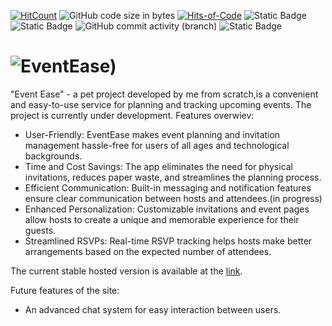 [![HitCount](https://hits.dwyl.com/rentezzy/event-ease.svg?style=flat-square)](http://hits.dwyl.com/rentezzy/event-ease)
![GitHub code size in bytes](https://img.shields.io/github/languages/code-size/rentezzy/event-ease)
[![Hits-of-Code](https://hitsofcode.com/github/rentezzy/event-ease)](https://hitsofcode.com/github/rentezzy/event-ease/view)
![Static Badge](https://img.shields.io/badge/status-active-lime)
![Static Badge](https://img.shields.io/badge/react-18.2.0-blue)
![GitHub commit activity (branch)](https://img.shields.io/github/commit-activity/t/rentezzy/event-ease)
![Static Badge](https://img.shields.io/badge/site-working-lime?link=https%3A%2F%2Fbeast-beats-seller.store%2Fhome)

# ![EventEase)](https://github.com/rentezzy/event-ease/assets/123960679/ee6ae231-3753-40aa-9181-bc1acdc744a4)

"Event Ease" - a pet project developed by me from scratch,is a convenient and easy-to-use service for planning and tracking upcoming events. The project is currently under development.
Features overwiev:

- User-Friendly: EventEase makes event planning and invitation management hassle-free for users of all ages and technological backgrounds.
- Time and Cost Savings: The app eliminates the need for physical invitations, reduces paper waste, and streamlines the planning process.
- Efficient Communication: Built-in messaging and notification features ensure clear communication between hosts and attendees.(in progress)
- Enhanced Personalization: Customizable invitations and event pages allow hosts to create a unique and memorable experience for their guests.
- Streamlined RSVPs: Real-time RSVP tracking helps hosts make better arrangements based on the expected number of attendees.

The current stable hosted version is available at the [link](https://dbasen-ren.web.app).

Future features of the site:

- An advanced chat system for easy interaction between users.
